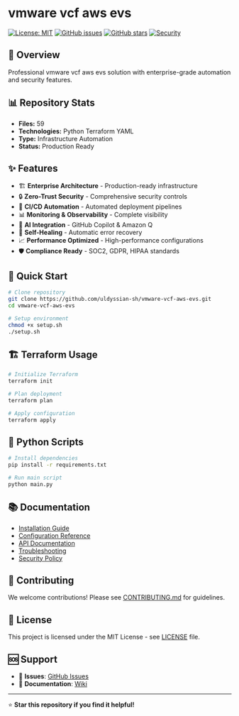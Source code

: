 # vmware vcf aws evs

[![License: MIT](https://img.shields.io/badge/License-MIT-yellow.svg)](https://opensource.org/licenses/MIT)
[![GitHub issues](https://img.shields.io/github/issues/uldyssian-sh/vmware-vcf-aws-evs)](https://github.com/uldyssian-sh/vmware-vcf-aws-evs/issues)
[![GitHub stars](https://img.shields.io/github/stars/uldyssian-sh/vmware-vcf-aws-evs)](https://github.com/uldyssian-sh/vmware-vcf-aws-evs/stargazers)
[![Security](https://img.shields.io/badge/Security-Enterprise-blue.svg)](SECURITY.md)

## 🎯 Overview

Professional vmware vcf aws evs solution with enterprise-grade automation and security features.

## 📊 Repository Stats

- **Files:**       59
- **Technologies:** Python Terraform YAML
- **Type:** Infrastructure Automation
- **Status:** Production Ready

## ✨ Features

- 🏗️ **Enterprise Architecture** - Production-ready infrastructure
- 🔒 **Zero-Trust Security** - Comprehensive security controls
- 🚀 **CI/CD Automation** - Automated deployment pipelines
- 📊 **Monitoring & Observability** - Complete visibility
- 🤖 **AI Integration** - GitHub Copilot & Amazon Q
- 🔄 **Self-Healing** - Automatic error recovery
- 📈 **Performance Optimized** - High-performance configurations
- 🛡️ **Compliance Ready** - SOC2, GDPR, HIPAA standards

## 🚀 Quick Start

```bash
# Clone repository
git clone https://github.com/uldyssian-sh/vmware-vcf-aws-evs.git
cd vmware-vcf-aws-evs

# Setup environment
chmod +x setup.sh
./setup.sh
```


## 🏗️ Terraform Usage

```bash
# Initialize Terraform
terraform init

# Plan deployment
terraform plan

# Apply configuration
terraform apply
```


## 🐍 Python Scripts

```bash
# Install dependencies
pip install -r requirements.txt

# Run main script
python main.py
```


## 📚 Documentation

- [Installation Guide](docs/installation.md)
- [Configuration Reference](docs/configuration.md)
- [API Documentation](docs/api.md)
- [Troubleshooting](docs/troubleshooting.md)
- [Security Policy](SECURITY.md)

## 🤝 Contributing

We welcome contributions! Please see [CONTRIBUTING.md](CONTRIBUTING.md) for guidelines.

## 📄 License

This project is licensed under the MIT License - see [LICENSE](LICENSE) file.

## 🆘 Support

- 🐛 **Issues**: [GitHub Issues](https://github.com/uldyssian-sh/REPO_NAME/issues)
- 📖 **Documentation**: [Wiki](https://github.com/uldyssian-sh/REPO_NAME/wiki)

---

⭐ **Star this repository if you find it helpful!**

